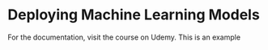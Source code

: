 # Deploying Machine Learning Models
For the documentation, visit the course on Udemy.
This is an example
